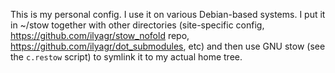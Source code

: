 This is my personal config. I use it on various Debian-based
systems. I put it in ~/stow together with other directories
(site-specific config, https://github.com/ilyagr/stow_nofold repo,
https://github.com/ilyagr/dot_submodules, etc) and then use GNU stow
(see the `c.restow` script) to symlink it to my actual home tree.

